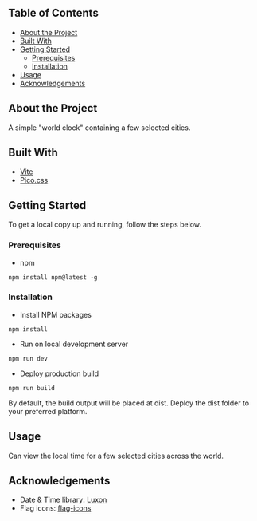 ## Table of Contents

- [About the Project](#about-the-project)
- [Built With](#built-with)
- [Getting Started](#getting-started)
  - [Prerequisites](#prerequisites)
  - [Installation](#installation)
- [Usage](#usage)
- [Acknowledgements](#acknowledgements)

## About the Project

A simple "world clock" containing a few selected cities.

## Built With

- [Vite](https://vitejs.dev/)
- [Pico.css](https://picocss.com/)

## Getting Started

To get a local copy up and running, follow the steps below.

### Prerequisites

- npm

`npm install npm@latest -g`

### Installation

- Install NPM packages

`npm install`

- Run on local development server

`npm run dev`

- Deploy production build

`npm run build`

By default, the build output will be placed at dist. Deploy the dist folder to your preferred platform.

## Usage

Can view the local time for a few selected cities across the world.

## Acknowledgements

- Date & Time library: [Luxon](https://www.npmjs.com/package/luxon)
- Flag icons: [flag-icons](https://www.npmjs.com/package/flag-icons)
